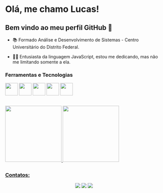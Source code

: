 # Olá, me chamo Lucas! 

## Bem vindo ao meu perfil GitHub 👋

- 📚 Formado Análise e Desenvolvimento de Sistemas - Centro Universitário do Distrito Federal.

- 👩‍💻 Entusiasta da linguagem JavaScript, estou me dedicando, mas não me limitando somente a ela.

### Ferramentas e Tecnologias

<img src="https://cdn.jsdelivr.net/gh/devicons/devicon/icons/html5/html5-original.svg" width="40" height="40"/> <img src="https://cdn.jsdelivr.net/gh/devicons/devicon/icons/css3/css3-original.svg" width="40" height="40"/> <img src="https://cdn.jsdelivr.net/gh/devicons/devicon/icons/javascript/javascript-original.svg" width="40" height="40"/> <img src="https://cdn.jsdelivr.net/gh/devicons/devicon/icons/nodejs/nodejs-original.svg" width="40" height="40"/>  <img src="https://cdn.jsdelivr.net/gh/devicons/devicon/icons/python/python-original.svg" width="40" height="40"/>   



##
<div>
  <a href="https://github.com/LucasFerreiraB">
  <img height="180em" src="https://github-readme-stats.vercel.app/api/top-langs/?username=LucasFerreiraB&layout=compact&langs_count=7&theme=midnight-purple"/>
  <img height="180em" src="https://github-readme-stats.vercel.app/api?username=LucasFerreiraB&show_icons=true&theme=midnight-purple&include_all_commits=true&count_private=true"/>
</div>

##
### Contatos:
<div align="center"> 
  <a href="https://www.instagram.com/luck.ferreiira" target="_blank"><img src="https://img.shields.io/badge/-Instagram-%23E4405F?style=for-the-badge&logo=instagram&logoColor=white" target="_blank"></a> 
  <a href = "mailto:lucasferreira9b@gmail.com"><img src="https://img.shields.io/badge/-Gmail-%23333?style=for-the-badge&logo=gmail&logoColor=white" target="_blank"></a>
  <a href="https://www.linkedin.com/in/lucas-fb/" target="_blank"><img src="https://img.shields.io/badge/-LinkedIn-%230077B5?style=for-the-badge&logo=linkedin&logoColor=white" target="_blank"></a> 
</div>
